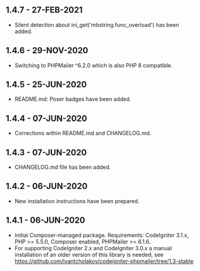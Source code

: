 1.4.7 - 27-FEB-2021
-------------------

* Silent detection about ini_get('mbstring.func_overload') has been added.


1.4.6 - 29-NOV-2020
-------------------

* Switching to PHPMailer ^6.2.0 which is also PHP 8 compatible.


1.4.5 - 25-JUN-2020
-------------------

* README.md: Poser badges have been added.


1.4.4 - 07-JUN-2020
-------------------

* Corrections within README.md and CHANGELOG.md.


1.4.3 - 07-JUN-2020
-------------------

* CHANGELOG.md file has been added.


1.4.2 - 06-JUN-2020
-------------------

* New installation instructions have been prepared.


1.4.1 - 06-JUN-2020
-------------------

* Initial Composer-managed package. Requirements: CodeIgniter 3.1.x, PHP >= 5.5.0, Composer enabled, PHPMailer >= 6.1.6.
* For supporting CodeIgniter 2.x and CodeIgniter 3.0.x a manual installation of an older version of this
  library is needed, see https://github.com/ivantcholakov/codeigniter-phpmailer/tree/1.3-stable
